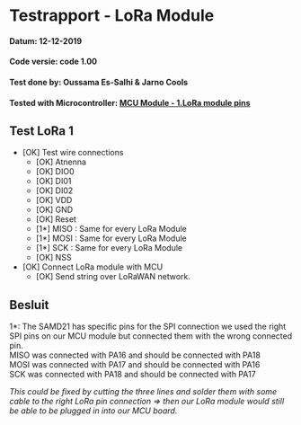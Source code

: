 # Testrapport - LoRa Module
#### Datum: 12-12-2019
#### Code versie: code 1.00
#### Test done by: Oussama Es-Salhi & Jarno Cools
#### Tested with Microcontroller: [MCU Module - 1.LoRa module pins](../../electrical_scheme.md)
 
## Test LoRa 1

- [OK] Test wire connections
    - [OK] Atnenna
    - [OK] DIO0
    - [OK] DI01
    - [OK] DI02
    - [OK] VDD
    - [OK] GND
    - [OK] Reset
    - [1*] MISO : Same for every LoRa Module
    - [1*] MOSI : Same for every LoRa Module
    - [1*] SCK : Same for every LoRa Module
    - [OK] NSS
- [OK] Connect LoRa module with MCU
    - [OK] Send string over LoRaWAN network.

## Besluit



1*: The SAMD21 has specific pins for the SPI connection we used the right SPI pins on our MCU module but connected them with the wrong connected pin.   
MISO was connected with PA16 and should be connected with PA18  
MOSI was connected with PA17 and should be connected with PA16  
SCK was connected with PA18 and should be connected with PA17  

*This could be fixed by cutting the three lines and solder them with some cable to the right LoRa pin connection => then our LoRa module would still be able to be plugged in into our MCU board.*